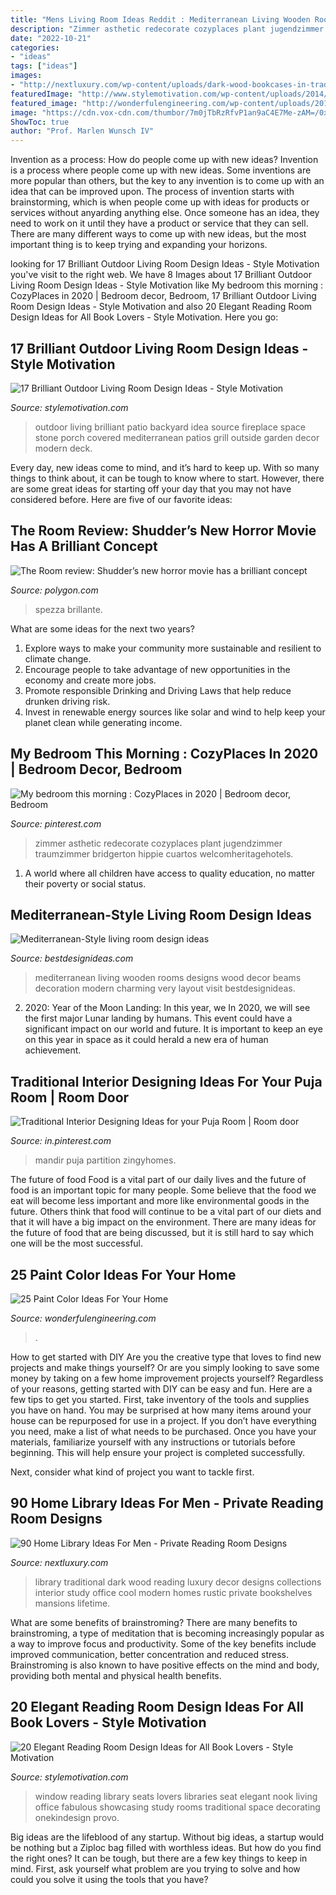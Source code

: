 ```yaml
---
title: "Mens Living Room Ideas Reddit : Mediterranean Living Wooden Rooms Designs Wood Decor Beams Decoration Modern Charming Very Layout Visit Bestdesignideas"
description: "Zimmer asthetic redecorate cozyplaces plant jugendzimmer traumzimmer bridgerton hippie cuartos welcomheritagehotels"
date: "2022-10-21"
categories:
- "ideas"
tags: ["ideas"]
images:
- "http://nextluxury.com/wp-content/uploads/dark-wood-bookcases-in-traditional-home-library.jpg"
featuredImage: "http://www.stylemotivation.com/wp-content/uploads/2014/01/19-Brilliant-Outdoor-Living-Room-Design-Ideas-8.jpg"
featured_image: "http://wonderfulengineering.com/wp-content/uploads/2014/08/paint-color-ideas-for-your-home-22.jpg"
image: "https://cdn.vox-cdn.com/thumbor/7m0jTbRzRfvP1an9aC4E7Me-zAM=/0x0:1639x858/fit-in/1200x630/cdn.vox-cdn.com/uploads/chorus_asset/file/20104148/ROOM_3.jpg"
ShowToc: true
author: "Prof. Marlen Wunsch IV"
---
```



Invention as a process: How do people come up with new ideas?
Invention is a process where people come up with new ideas. Some inventions are more popular than others, but the key to any invention is to come up with an idea that can be improved upon. The process of invention starts with brainstorming, which is when people come up with ideas for products or services without anyarding anything else. Once someone has an idea, they need to work on it until they have a product or service that they can sell. There are many different ways to come up with new ideas, but the most important thing is to keep trying and expanding your horizons.

	

		
looking for 17 Brilliant Outdoor Living Room Design Ideas - Style Motivation you've visit to the right web. We have 8 Images about 17 Brilliant Outdoor Living Room Design Ideas - Style Motivation like My bedroom this morning : CozyPlaces in 2020 | Bedroom decor, Bedroom, 17 Brilliant Outdoor Living Room Design Ideas - Style Motivation and also 20 Elegant Reading Room Design Ideas for All Book Lovers - Style Motivation. Here you go:
		
    
## 17 Brilliant Outdoor Living Room Design Ideas - Style Motivation

<img loading=lazy src="http://www.stylemotivation.com/wp-content/uploads/2014/01/19-Brilliant-Outdoor-Living-Room-Design-Ideas-8.jpg" onerror="this.onerror=null;this.src='https://tse4.mm.bing.net/th?id=OIP.2fozcPQe7CmA0mkAOoOlbQHaJ9&amp;pid=15.1';" alt="17 Brilliant Outdoor Living Room Design Ideas - Style Motivation">

_Source: stylemotivation.com_

>outdoor living brilliant patio backyard idea source fireplace space stone porch covered mediterranean patios grill outside garden decor modern deck. 

	

Every day, new ideas come to mind, and it’s hard to keep up. With so many things to think about, it can be tough to know where to start. However, there are some great ideas for starting off your day that you may not have considered before. Here are five of our favorite ideas: 

    
## The Room Review: Shudder’s New Horror Movie Has A Brilliant Concept

<img loading=lazy src="https://cdn.vox-cdn.com/thumbor/7m0jTbRzRfvP1an9aC4E7Me-zAM=/0x0:1639x858/fit-in/1200x630/cdn.vox-cdn.com/uploads/chorus_asset/file/20104148/ROOM_3.jpg" onerror="this.onerror=null;this.src='https://tse3.mm.bing.net/th?id=OIP.K5OjYr26Mjhl_JHEuTd-9QHaD4&amp;pid=15.1';" alt="The Room review: Shudder’s new horror movie has a brilliant concept">

_Source: polygon.com_

>spezza brillante. 

	

What are some ideas for the next two years?
1. Explore ways to make your community more sustainable and resilient to climate change.
2. Encourage people to take advantage of new opportunities in the economy and create more jobs.
3. Promote responsible Drinking and Driving Laws that help reduce drunken driving risk.
4. Invest in renewable energy sources like solar and wind to help keep your planet clean while generating income.

    
## My Bedroom This Morning : CozyPlaces In 2020 | Bedroom Decor, Bedroom

<img loading=lazy src="https://i.pinimg.com/736x/95/79/14/957914a4381a52b55b6ad84283c6ed6b.jpg" onerror="this.onerror=null;this.src='https://tse1.mm.bing.net/th?id=OIP.SmLA6v130IK5qP2vXHeQKAHaFj&amp;pid=15.1';" alt="My bedroom this morning : CozyPlaces in 2020 | Bedroom decor, Bedroom">

_Source: pinterest.com_

>zimmer asthetic redecorate cozyplaces plant jugendzimmer traumzimmer bridgerton hippie cuartos welcomheritagehotels. 

	

1. A world where all children have access to quality education, no matter their poverty or social status. 

    
## Mediterranean-Style Living Room Design Ideas

<img loading=lazy src="http://bestdesignideas.com/wp-content/uploads/2015/01/Mediterranean-Style-living-room-design-wooden-beams-800x1005.jpg" onerror="this.onerror=null;this.src='https://tse2.mm.bing.net/th?id=OIP.NLCPeDV_xYut35tP9dBviAHaJT&amp;pid=15.1';" alt="Mediterranean-Style living room design ideas">

_Source: bestdesignideas.com_

>mediterranean living wooden rooms designs wood decor beams decoration modern charming very layout visit bestdesignideas. 

	

2) 2020: Year of the Moon Landing: In this year, we
In 2020, we will see the first major Lunar landing by humans. This event could have a significant impact on our world and future. It is important to keep an eye on this year in space as it could herald a new era of human achievement.

    
## Traditional Interior Designing Ideas For Your Puja Room | Room Door

<img loading=lazy src="https://i.pinimg.com/736x/75/65/34/75653488787c7a4c34e2232126752501.jpg" onerror="this.onerror=null;this.src='https://tse1.mm.bing.net/th?id=OIP.77M6GxU9O9unjN2IeN0ClwHaGt&amp;pid=15.1';" alt="Traditional Interior Designing Ideas for your Puja Room | Room door">

_Source: in.pinterest.com_

>mandir puja partition zingyhomes. 

	

The future of food
Food is a vital part of our daily lives and the future of food is an important topic for many people. Some believe that the food we eat will become less important and more like environmental goods in the future. Others think that food will continue to be a vital part of our diets and that it will have a big impact on the environment. There are many ideas for the future of food that are being discussed, but it is still hard to say which one will be the most successful.

    
## 25 Paint Color Ideas For Your Home

<img loading=lazy src="http://wonderfulengineering.com/wp-content/uploads/2014/08/paint-color-ideas-for-your-home-22.jpg" onerror="this.onerror=null;this.src='https://tse4.mm.bing.net/th?id=OIP.EsMTaAP5r8jeomYZ2of6DwHaFj&amp;pid=15.1';" alt="25 Paint Color Ideas For Your Home">

_Source: wonderfulengineering.com_

>. 

	

How to get started with DIY
Are you the creative type that loves to find new projects and make things yourself? Or are you simply looking to save some money by taking on a few home improvement projects yourself? Regardless of your reasons, getting started with DIY can be easy and fun. Here are a few tips to get you started.
First, take inventory of the tools and supplies you have on hand. You may be surprised at how many items around your house can be repurposed for use in a project. If you don’t have everything you need, make a list of what needs to be purchased. Once you have your materials, familiarize yourself with any instructions or tutorials before beginning. This will help ensure your project is completed successfully.

Next, consider what kind of project you want to tackle first.

    
## 90 Home Library Ideas For Men - Private Reading Room Designs

<img loading=lazy src="http://nextluxury.com/wp-content/uploads/dark-wood-bookcases-in-traditional-home-library.jpg" onerror="this.onerror=null;this.src='https://tse3.mm.bing.net/th?id=OIP.bjI1ZzRwaxhg9O8Bqm4_pAHaLH&amp;pid=15.1';" alt="90 Home Library Ideas For Men - Private Reading Room Designs">

_Source: nextluxury.com_

>library traditional dark wood reading luxury decor designs collections interior study office cool modern homes rustic private bookshelves mansions lifetime. 

	

What are some benefits of brainstroming?
There are many benefits to brainstroming, a type of meditation that is becoming increasingly popular as a way to improve focus and productivity. Some of the key benefits include improved communication, better concentration and reduced stress. Brainstroming is also known to have positive effects on the mind and body, providing both mental and physical health benefits.

    
## 20 Elegant Reading Room Design Ideas For All Book Lovers - Style Motivation

<img loading=lazy src="http://www.stylemotivation.com/wp-content/uploads/2014/02/20-Elegant-Reading-Room-Design-Ideas-for-All-Book-Lovers-14.jpg" onerror="this.onerror=null;this.src='https://tse1.mm.bing.net/th?id=OIP.GJLkqSgIuhN6V5mXtjO8SQHaKf&amp;pid=15.1';" alt="20 Elegant Reading Room Design Ideas for All Book Lovers - Style Motivation">

_Source: stylemotivation.com_

>window reading library seats lovers libraries seat elegant nook living office fabulous showcasing study rooms traditional space decorating onekindesign provo. 

	

Big ideas are the lifeblood of any startup. Without big ideas, a startup would be nothing but a Ziploc bag filled with worthless ideas. But how do you find the right ones? It can be tough, but there are a few key things to keep in mind. First, ask yourself what problem are you trying to solve and how could you solve it using the tools that you have?

